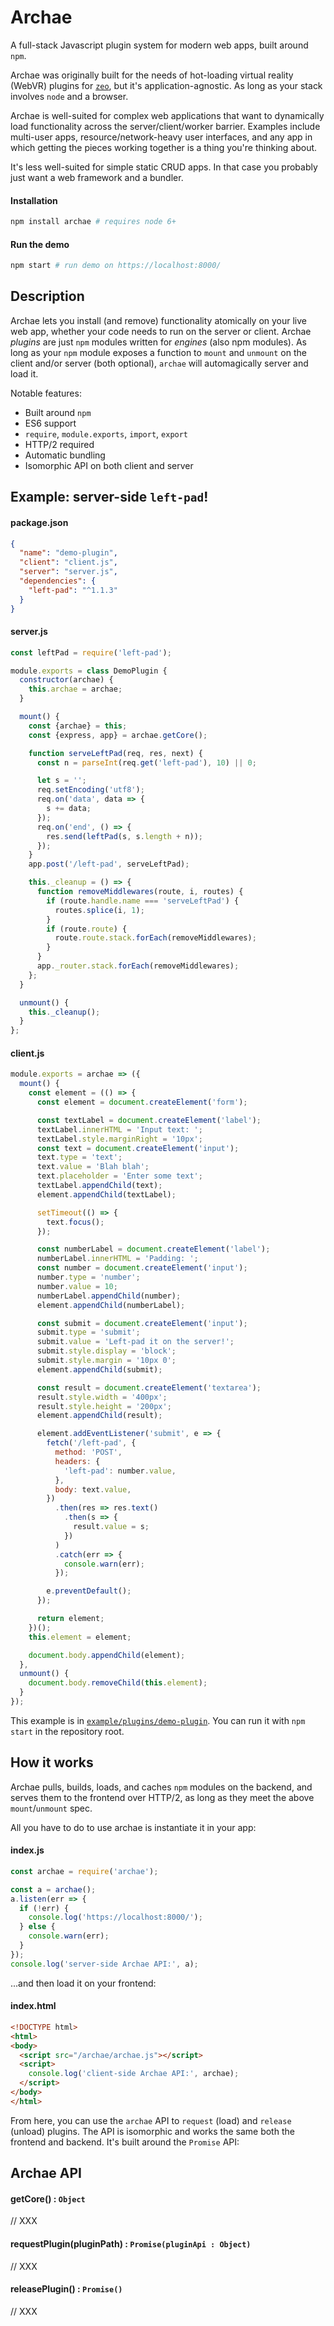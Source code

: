 # Archae

A full-stack Javascript plugin system for modern web apps, built around `npm`.

Archae was originally built for the needs of hot-loading virtual reality (WebVR) plugins for [`zeo`](https://modules.io/zeo), but it's application-agnostic. As long as your stack involves `node` and a browser.

Archae is well-suited for complex web applications that want to dynamically load functionality across the server/client/worker barrier. Examples include multi-user apps, resource/network-heavy user interfaces, and any app in which getting the pieces working together is a thing you're thinking about.

It's less well-suited for simple static CRUD apps. In that case you probably just want a web framework and a bundler.

#### Installation
```sh
npm install archae # requires node 6+
```

#### Run the demo
```sh
npm start # run demo on https://localhost:8000/
```

## Description

Archae lets you install (and remove) functionality atomically on your live web app, whether your code needs to run on the server or client. Archae _plugins_ are just `npm` modules written for _engines_ (also npm modules). As long as your `npm` module exposes a function to `mount` and `unmount` on the client and/or server (both optional), `archae` will automagically server and load it.

Notable features:

- Built around `npm`
- ES6 support
- `require`, `module.exports`, `import`, `export`
- HTTP/2 required
- Automatic bundling
- Isomorphic API on both client and server

## Example: server-side `left-pad`!

#### package.json
```json
{
  "name": "demo-plugin",
  "client": "client.js",
  "server": "server.js",
  "dependencies": {
    "left-pad": "^1.1.3"
  }
}
```

#### server.js
```js
const leftPad = require('left-pad');

module.exports = class DemoPlugin {
  constructor(archae) {
    this.archae = archae;
  }

  mount() {
    const {archae} = this;
    const {express, app} = archae.getCore();

    function serveLeftPad(req, res, next) {
      const n = parseInt(req.get('left-pad'), 10) || 0;

      let s = '';
      req.setEncoding('utf8');
      req.on('data', data => {
        s += data;
      });
      req.on('end', () => {
        res.send(leftPad(s, s.length + n));
      });
    }
    app.post('/left-pad', serveLeftPad);

    this._cleanup = () => {
      function removeMiddlewares(route, i, routes) {
        if (route.handle.name === 'serveLeftPad') {
          routes.splice(i, 1);
        }
        if (route.route) {
          route.route.stack.forEach(removeMiddlewares);
        }
      }
      app._router.stack.forEach(removeMiddlewares);
    };
  }

  unmount() {
    this._cleanup();
  }
};
```

#### client.js
```js
module.exports = archae => ({
  mount() {
    const element = (() => {
      const element = document.createElement('form');

      const textLabel = document.createElement('label');
      textLabel.innerHTML = 'Input text: ';
      textLabel.style.marginRight = '10px';
      const text = document.createElement('input');
      text.type = 'text';
      text.value = 'Blah blah';
      text.placeholder = 'Enter some text';
      textLabel.appendChild(text);
      element.appendChild(textLabel);

      setTimeout(() => {
        text.focus();
      });

      const numberLabel = document.createElement('label');
      numberLabel.innerHTML = 'Padding: ';
      const number = document.createElement('input');
      number.type = 'number';
      number.value = 10;
      numberLabel.appendChild(number);
      element.appendChild(numberLabel);

      const submit = document.createElement('input');
      submit.type = 'submit';
      submit.value = 'Left-pad it on the server!';
      submit.style.display = 'block';
      submit.style.margin = '10px 0';
      element.appendChild(submit);

      const result = document.createElement('textarea');
      result.style.width = '400px';
      result.style.height = '200px';
      element.appendChild(result);

      element.addEventListener('submit', e => {
        fetch('/left-pad', {
          method: 'POST',
          headers: {
            'left-pad': number.value,
          },
          body: text.value,
        })
          .then(res => res.text()
            .then(s => {
              result.value = s;
            })
          )
          .catch(err => {
            console.warn(err);
          });

        e.preventDefault();
      });

      return element;
    })();
    this.element = element;

    document.body.appendChild(element);
  },
  unmount() {
    document.body.removeChild(this.element);
  }
});
```

This example is in [`example/plugins/demo-plugin`](https://github.com/modulesio/archae/tree/master/example/plugins/demo-plugin). You can run it with `npm start` in the repository root.

## How it works

Archae pulls, builds, loads, and caches `npm` modules on the backend, and serves them to the frontend over HTTP/2, as long as they meet the above `mount`/`unmount` spec.

All you have to do to use archae is instantiate it in your app:

#### index.js
```js
const archae = require('archae');

const a = archae();
a.listen(err => {
  if (!err) {
    console.log('https://localhost:8000/');
  } else {
    console.warn(err);
  }
});
console.log('server-side Archae API:', a);
```

...and then load it on your frontend:

#### index.html
```html
<!DOCTYPE html>
<html>
<body>
  <script src="/archae/archae.js"></script>
  <script>
    console.log('client-side Archae API:', archae);
  </script>
</body>
</html>
```

From here, you can use the `archae` API to `request` (load) and `release` (unload) plugins. The API is isomorphic and works the same both the frontend and backend. It's built around the `Promise` API:

## Archae API

#### getCore() : `Object`

// XXX

#### requestPlugin(pluginPath) : `Promise(pluginApi : Object)`

// XXX

#### releasePlugin() : `Promise()`

// XXX
